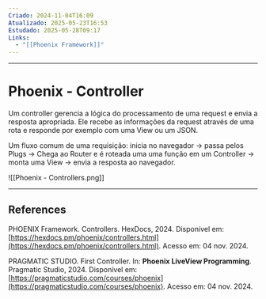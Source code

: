 ```yaml
---
Criado: 2024-11-04T16:09
Atualizado: 2025-05-23T16:53
Estudado: 2025-05-28T09:17
Links:
  - "[[Phoenix Framework]]"
---
```

---
# Phoenix - Controller

Um controller gerencia a lógica do processamento de uma request e envia a resposta apropriada. Ele recebe as informações da request através de uma rota e responde por exemplo com uma View ou um JSON.

Um fluxo comum de uma requisição: inicia no navegador -> passa pelos Plugs -> Chega ao Router e é roteada uma uma função em um Controller -> monta uma View -> envia a resposta ao navegador.

![[Phoenix - Controllers.png]]

---
## References

PHOENIX Framework. Controllers. HexDocs, 2024. Disponível em: [https://hexdocs.pm/phoenix/controllers.html](https://hexdocs.pm/phoenix/controllers.html). Acesso em: 04 nov. 2024.

PRAGMATIC STUDIO. First Controller. In: **Phoenix LiveView Programming**. Pragmatic Studio, 2024. Disponível em: [https://pragmaticstudio.com/courses/phoenix](https://pragmaticstudio.com/courses/phoenix). Acesso em: 04 nov. 2024.